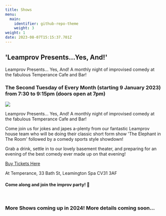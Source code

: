 ```yaml
---
title: Shows
menu:
  main:
    identifier: github-repo-theme
    weight: 3
weight: 1
date: 2023-08-07T15:15:37.701Z
---
```

## 'Leamprov Presents...Yes, And!'

Leamprov Presents... Yes, And! A monthly night of improvised comedy at the fabulous Temperance Cafe and Bar! 

### The Second Tuesday of Every Month (starting 9 January 2023) from 7:30 to 9:15pm (doors open at 7pm)

![](/uploads/posed-everyone-kirsty-mouth-open.jpg)

Leamprov Presents... Yes, And! A monthly night of improvised comedy at the fabulous Temperance Cafe and Bar! 

Come join us for jokes and japes a-plenty from our fantastic Leamprov house team who will be doing their classic short form show 'The Elephant in The Room' followed by a comedy sports style showdown! 

Grab a drink, settle in to our lovely basement theater, and preparing for an evening of the best comedy ever made up on that evening!

[Buy Tickets Here](https://https://www.eventbrite.co.uk/e/leamprov-presentsyes-and-tickets-780886702147?aff=ebdssbdestsearch)

At Temperance, 33 Bath St, Leamington Spa CV31 3AF

#### Come along and join the improv party! 🎉 <br><br><br>

### More Shows coming up in 2024! More details coming soon...<br><br>